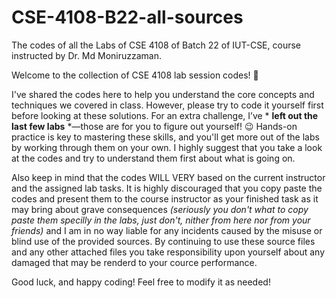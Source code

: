 # CSE-4108-B22-all-sources
The codes of all the Labs of CSE 4108 of Batch 22 of IUT-CSE, course instructed by Dr. Md Moniruzzaman.


Welcome to the collection of CSE 4108 lab session codes! 🎉

I've shared the codes here to help you understand the core concepts and techniques we covered in class. However, please try to code it yourself first before looking at these solutions.
For an extra challenge, I’ve * **left out the last few labs** *—those are for you to figure out yourself! 😉
Hands-on practice is key to mastering these skills, and you'll get more out of the labs by working through them on your own.
I highly suggest that you take a look at the codes and try to understand them first about what is going on. 

Also keep in mind that the codes WILL VERY based on the current instructor and the assigned lab tasks. It is highly discouraged that you copy paste the codes and present them to the course instructor as your finished task as it may bring about grave consequences *(seriously you don't what to copy paste them specilly in the labs, just don't, nither from here nor from your friends)* and I am in no way liable for any incidents caused by the misuse or blind use of the provided sources.
By continuing to use these source files and any other attached files you take responsibility upon yourself about any damaged that may be renderd to your cource performance. 

Good luck, and happy coding!
Feel free to modify it as needed!
